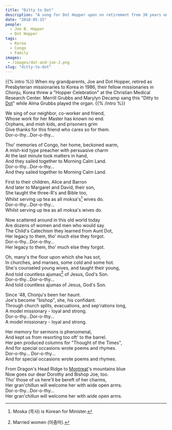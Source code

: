 ```yaml
---
title: "Ditty to Dot"
description: "A song for Dot Hopper upon on retirement from 38 years on the mission field."
date: "2018-05-15"
people:
  - Joe B. Hopper
  - Dot Hopper
tags:
  - Korea
  - Congo
  - Family
images:
 - /images/dot-and-joe-2.png
slug: "ditty-to-dot"
---
```


{{% intro %}}
When my grandparents, Joe and Dot Hopper, retired as Presbyterian missionaries to Korea in 1986, their fellow missionaries in Chonju, Korea threw a "Hopper Celebration" at the Christian Medical Research Center. Merrill Grubbs and Marylyn Decamp sang this "Ditty to [Dot](https://ulsterworldly.com/people/dot-hopper)" while Alma Grubbs played the organ.
{{% /intro %}}

We sing of our neighbor, co-worker and friend,<br />
Whose work for her Master has known no end.<br />
Orphans, and mish kids, and prisoners grim<br />
Give thanks for this friend who cares so for them.<br />
Dor-o-thy...Dor-o-thy...<br />

Tho' memories of Congo, her home, beckoned warm,<br />
A mish-kid type preacher with persuasive charm <br />
At the last minute took matters in hand,<br />
And they sailed together to Morning Calm Land.<br />
Dor-o-thy...Dor-o-thy...<br />
And they sailed together to Morning Calm Land.<br />

First to their children, Alice and Barron<br />
And later to Margaret and David, their son, <br />
She taught the three-R's and Bible too,<br />
Whilst serving up tea as all moksa's[^moska] wives do.<br />
Dor-o-thy...Dor-o-thy...<br />
Whilst serving up tea as all moksa's wives do.<br />

Now scattered around in this old world today<br />
Are dozens of women and men who would say<br />
The Child's Catechism they learned from Aunt Dot,<br />
Her legacy to them, tho' much else they forgot.<br />
Dor-o-thy...Dor-o-thy...<br />
Her legacy to them, tho' much else they forgot.<br />

Oh, many's the floor upon which she has sot,<br />
In churches, and manses, some cold and some hot.<br />
She's counseled young wives, and taught their young,<br />
And told countless ajumas[^ajumas] of Jesus, God's Son.<br />
Dor-o-thy...Dor-o-thy...<br />
And told countless ajumas of Jesus, God's Son.<br />

Since '48, Chonju's been her haunt.<br />
Joe's become "bishop", she, his confidant.<br />
Through church splits, evacuations, and sep'rations long,<br />
A model missionary - loyal and strong.<br />
Dor-o-thy...Dor-o-thy...<br />
A model missionary - loyal and strong.<br />

Her memory for sermons is phenomenal,<br />
And kept us from resorting too oft' to the barrel.<br />
Her pen produced columns for "Thought of the Times",<br />
And for special occasions wrote poems and rhymes.<br />
Dor-o-thy... Dor-o-thy...<br />
And for special occasions wrote poems and rhymes.<br />

From Dragon's Head Ridge to [Montreat](https://en.wikipedia.org/wiki/Montreat,_North_Carolina)'s mountains blue<br />
Now goes our dear Dorothy and Bishop Joe, too.<br />
Tho' those of us here'll be bereft of her charms,<br />
Her gran'chillun will welcome her with wide open arms.<br />
Dor-o-thy...Dor-o-thy...<br />
Her gran'chillun will welcome her with wide open arms.<br />

[^moska]: Moska (목사) is Korean for Minister.
[^ajumas]: Married women (아줌마).
